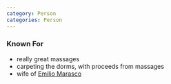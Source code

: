 ```yaml
---
category: Person
categories: Person
---
```


### Known For

- really great massages
- carpeting the dorms, with proceeds from massages
- wife of [Emilio Marasco](Emilio-Marasco)
